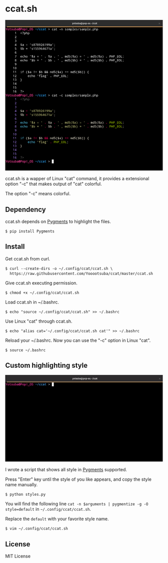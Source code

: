 # ccat.sh

![](./samples/sample.png)

ccat.sh is a wapper of Linux "cat" command, it provides a extensional option "-c" that makes output of "cat" colorful.

The option "-c" means colorful.

## Dependency

ccat.sh depends on [Pygments](https://pygments.org/) to highlight the files.

```
$ pip install Pygments
```

## Install

Get ccat.sh from curl.

```
$ curl --create-dirs -o ~/.config/ccat/ccat.sh \
  https://raw.githubusercontent.com/Yooootsuba/ccat/master/ccat.sh
```

Give ccat.sh executing permission.

```
$ chmod +x ~/.config/ccat/ccat.sh
```

Load ccat.sh in ~/.bashrc.

```
$ echo "source ~/.config/ccat/ccat.sh" >> ~/.bashrc
```

Use Linux "cat" through ccat.sh.

```
$ echo "alias cat='~/.config/ccat/ccat.sh cat'" >> ~/.bashrc
```

Reload your ~/.bashrc. Now you can use the "-c" option in Linux "cat".

```
$ source ~/.bashrc
```

## Custom highlighting style

![](./samples/sample.gif)

I wrote a script that shows all style in [Pygments](https://pygments.org/) supported.

Press "Enter" key until the style of you like appears, and copy the style name manually.

```
$ python styles.py
```

You will find the following line ```cat -n $arguments | pygmentize -g -O style=default``` in ```~/.config/ccat/ccat.sh```.

Replace the ```default``` with your favorite style name.

```
$ vim ~/.config/ccat/ccat.sh
```

## License

MIT License
